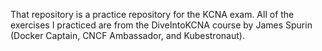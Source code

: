 That repository is a practice repository for the KCNA exam. All of the exercises I practiced are from the DiveIntoKCNA course by James Spurin (Docker Captain, CNCF Ambassador, and Kubestronaut).

